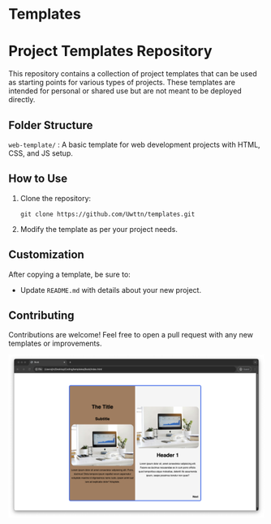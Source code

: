 # Templates

# Project Templates Repository

This repository contains a collection of project templates that can be used as starting points for various types of projects. These templates are intended for personal or shared use but are not meant to be deployed directly.

## Folder Structure

`web-template/` : A basic template for web development projects with HTML, CSS, and JS setup.

## How to Use

1. Clone the repository:
   ```
   git clone https://github.com/Uwttn/templates.git 
   ```
2. Modify the template as per your project needs.

## Customization

After copying a template, be sure to:

- Update `README.md` with details about your new project.

## Contributing

Contributions are welcome! Feel free to open a pull request with any new templates or improvements.

![Preview of Book folder](preview.png)
